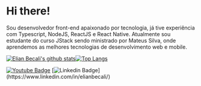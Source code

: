 # Hi there! 

Sou desenvolvedor front-end apaixonado por tecnologia, já tive experiência com Typescript, NodeJS, ReactJS e React Native. Atualmente sou estudante do curso JStack sendo ministrado por Mateus Silva, onde aprendemos as melhores tecnologias de desenvolvimento web e mobile.

<p align="center">
  
[![Elian Becali's github stats](https://github-readme-stats.vercel.app/api?username=elianbecali&show_icons=true&theme=radical&bg_color=30,0d0d0d,191919&title_color=fff&text_color=fff&icon_color=79ff97)](https://github.com/anuraghazra/github-readme-stats)[![Top Langs](https://github-readme-stats.vercel.app/api/top-langs/?username=elianbecali&layout=compact&theme=radical&bg_color=30,0d0d0d,191919&title_color=fff&text_color=fff&icon_color=79ff97)](https://github.com/anuraghazra/github-readme-stats)

</p>

[![Youtube Badge](https://img.shields.io/badge/-Youtube-FF0000?style=flat-square&labelColor=FF0000&logo=youtube&logoColor=white&link=https://www.youtube.com/channel/UCJDgqgKLwt6xaVdqm4o5sjg/videos)](https://www.youtube.com/channel/UCJDgqgKLwt6xaVdqm4o5sjg/videos)   [![Linkedin Badge](https://img.shields.io/badge/-LinkedIn-blue?style=flat-square&logo=Linkedin&logoColor=white&link=https://www.linkedin.com/in/elianbecali/(https://www.linkedin.com/in/elianbecali/))](https://www.linkedin.com/in/elianbecali/)
